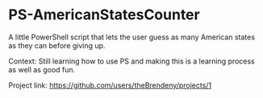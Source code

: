 # PS-AmericanStatesCounter
A little PowerShell script that lets the user guess as many American states as they can before giving up.

Context: Still learning how to use PS and making this is a learning process as well as good fun.

Project link: https://github.com/users/theBrendeny/projects/1
